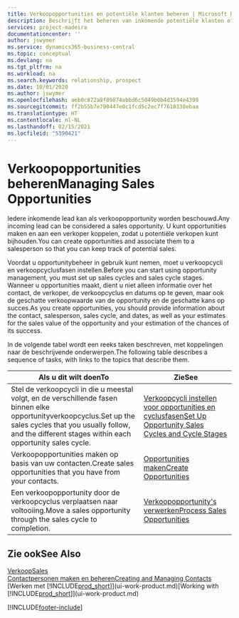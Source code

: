 ```yaml
---
title: Verkoopopportunities en potentiële klanten beheren | Microsoft Docs
description: Beschrijft het beheren van inkomende potentiële klanten of verkoopopportunity's in Business Central en het koppelen van de opportunity aan een verkoper om toekomstige verkopen te traceren.
services: project-madeira
documentationcenter: ''
author: jswymer
ms.service: dynamics365-business-central
ms.topic: conceptual
ms.devlang: na
ms.tgt_pltfrm: na
ms.workload: na
ms.search.keywords: relationship, prospect
ms.date: 10/01/2020
ms.author: jswymer
ms.openlocfilehash: aeb0c872a9f89874abbd6c5049b0b4d3594e4399
ms.sourcegitcommit: ff2b55b7e790447e0c1fcd5c2ec7f7610338ebaa
ms.translationtype: HT
ms.contentlocale: nl-NL
ms.lasthandoff: 02/15/2021
ms.locfileid: "5390421"
---
```

# <a name="managing-sales-opportunities"></a><span data-ttu-id="4ab11-103">Verkoopopportunities beheren</span><span class="sxs-lookup"><span data-stu-id="4ab11-103">Managing Sales Opportunities</span></span>
<span data-ttu-id="4ab11-104">Iedere inkomende lead kan als verkoopopportunity worden beschouwd.</span><span class="sxs-lookup"><span data-stu-id="4ab11-104">Any incoming lead can be considered a sales opportunity.</span></span> <span data-ttu-id="4ab11-105">U kunt opportunities maken en aan een verkoper koppelen, zodat u potentiële verkopen kunt bijhouden.</span><span class="sxs-lookup"><span data-stu-id="4ab11-105">You can create opportunities and associate them to a salesperson so that you can keep track of potential sales.</span></span>

<span data-ttu-id="4ab11-106">Voordat u opportunitybeheer in gebruik kunt nemen, moet u verkoopcycli en verkoopcyclusfasen instellen.</span><span class="sxs-lookup"><span data-stu-id="4ab11-106">Before you can start using opportunity management, you must set up sales cycles and sales cycle stages.</span></span> <span data-ttu-id="4ab11-107">Wanneer u opportunities maakt, dient u niet alleen informatie over het contact, de verkoper, de verkoopcyclus en datums op te geven, maar ook de geschatte verkoopwaarde van de opportunity en de geschatte kans op succes.</span><span class="sxs-lookup"><span data-stu-id="4ab11-107">As you create opportunities, you should provide information about the contact, salesperson, sales cycle, and dates, as well as your estimates for the sales value of the opportunity and your estimation of the chances of its success.</span></span>

<span data-ttu-id="4ab11-108">In de volgende tabel wordt een reeks taken beschreven, met koppelingen naar de beschrijvende onderwerpen.</span><span class="sxs-lookup"><span data-stu-id="4ab11-108">The following table describes a sequence of tasks, with links to the topics that describe them.</span></span>

| <span data-ttu-id="4ab11-109">Als u dit wilt doen</span><span class="sxs-lookup"><span data-stu-id="4ab11-109">To</span></span> | <span data-ttu-id="4ab11-110">Zie</span><span class="sxs-lookup"><span data-stu-id="4ab11-110">See</span></span> |
| --- | --- |
| <span data-ttu-id="4ab11-111">Stel de verkoopcycli in die u meestal volgt, en de verschillende fasen binnen elke opportunityverkoopcyclus.</span><span class="sxs-lookup"><span data-stu-id="4ab11-111">Set up the sales cycles that you usually follow, and the different stages within each opportunity sales cycle.</span></span> |[<span data-ttu-id="4ab11-112">Verkoopcycli instellen voor opportunities en cyclusfasen</span><span class="sxs-lookup"><span data-stu-id="4ab11-112">Set Up Opportunity Sales Cycles and Cycle Stages</span></span>](marketing-how-setup-opportunity-sales-cycles-stages.md) |
| <span data-ttu-id="4ab11-113">Verkoopopportunities maken op basis van uw contacten.</span><span class="sxs-lookup"><span data-stu-id="4ab11-113">Create sales opportunities that you have from your contacts.</span></span> |[<span data-ttu-id="4ab11-114">Opportunities maken</span><span class="sxs-lookup"><span data-stu-id="4ab11-114">Create Opportunities</span></span>](marketing-how-create-opportunities.md) |
| <span data-ttu-id="4ab11-115">Een verkoopopportunity door de verkoopcyclus verplaatsen naar voltooiing.</span><span class="sxs-lookup"><span data-stu-id="4ab11-115">Move a sales opportunity through the sales cycle to completion.</span></span> |[<span data-ttu-id="4ab11-116">Verkoopopportunity's verwerken</span><span class="sxs-lookup"><span data-stu-id="4ab11-116">Process Sales Opportunities</span></span>](marketing-processing-sales-opportunities.md) |

## <a name="see-also"></a><span data-ttu-id="4ab11-117">Zie ook</span><span class="sxs-lookup"><span data-stu-id="4ab11-117">See Also</span></span>
[<span data-ttu-id="4ab11-118">Verkoop</span><span class="sxs-lookup"><span data-stu-id="4ab11-118">Sales</span></span>](sales-manage-sales.md)  
[<span data-ttu-id="4ab11-119">Contactpersonen maken en beheren</span><span class="sxs-lookup"><span data-stu-id="4ab11-119">Creating and Managing Contacts</span></span>](marketing-contacts.md)  
<span data-ttu-id="4ab11-120">[Werken met [!INCLUDE[prod_short](includes/prod_short.md)]](ui-work-product.md)</span><span class="sxs-lookup"><span data-stu-id="4ab11-120">[Working with [!INCLUDE[prod_short](includes/prod_short.md)]](ui-work-product.md)</span></span>


[!INCLUDE[footer-include](includes/footer-banner.md)]